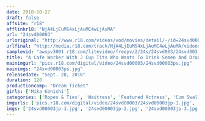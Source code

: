 ```yaml
---
date: 2018-10-27
draft: false
affsite: "r18"
afflinkr18: "NjA4LjEuMS4xLjAuMC4wLjAuMA"
url: "24svd00003"
urloriginal: "http://www.r18.com/videos/vod/movies/detail/-/id=24svd00003"
urlfinal: "http://media.r18.com/track/NjA4LjEuMS4xLjAuMC4wLjAuMA/videos/vod/movies/detail/-/id=24svd00003"
samplevid: "awspv3001.r18.com/litevideo/freepv/2/24s/24svd003/24svd003_dmb_w.mp4"
title: "A Cafe Worker With J Cup Tits Who Wants To Drink Semen And Drool And Even Pussy Juice So Much She'll Slip Away During Work Hours To Get Some Cock Mika Konishi"
mainimgurl: "pics.r18.com/digital/video/24svd00003/24svd00003ps.jpg"
mainimgs: "24svd00003ps.jpg"
releasedate: "Sept. 28, 2016"
duration: 120
productioncomp: "Dream Ticket"
girls: ['Mika Konishi']
categories: ['Ropes & Ties', 'Waitress', 'Featured Actress', 'Cum Swallowing', 'Deep Throat', 'Huge Tits', 'Hi-Def']
imgurls: ['pics.r18.com/digital/video/24svd00003/24svd00003jp-1.jpg', 'pics.r18.com/digital/video/24svd00003/24svd00003jp-2.jpg', 'pics.r18.com/digital/video/24svd00003/24svd00003jp-3.jpg', 'pics.r18.com/digital/video/24svd00003/24svd00003jp-4.jpg', 'pics.r18.com/digital/video/24svd00003/24svd00003jp-5.jpg', 'pics.r18.com/digital/video/24svd00003/24svd00003jp-6.jpg', 'pics.r18.com/digital/video/24svd00003/24svd00003jp-7.jpg', 'pics.r18.com/digital/video/24svd00003/24svd00003jp-8.jpg', 'pics.r18.com/digital/video/24svd00003/24svd00003jp-9.jpg', 'pics.r18.com/digital/video/24svd00003/24svd00003jp-10.jpg', 'pics.r18.com/digital/video/24svd00003/24svd00003jp-11.jpg', 'pics.r18.com/digital/video/24svd00003/24svd00003jp-12.jpg', 'pics.r18.com/digital/video/24svd00003/24svd00003jp-13.jpg', 'pics.r18.com/digital/video/24svd00003/24svd00003jp-14.jpg', 'pics.r18.com/digital/video/24svd00003/24svd00003jp-15.jpg', 'pics.r18.com/digital/video/24svd00003/24svd00003jp-16.jpg', 'pics.r18.com/digital/video/24svd00003/24svd00003jp-17.jpg', 'pics.r18.com/digital/video/24svd00003/24svd00003jp-18.jpg', 'pics.r18.com/digital/video/24svd00003/24svd00003jp-19.jpg', 'pics.r18.com/digital/video/24svd00003/24svd00003jp-20.jpg']
imgs: ['24svd00003jp-1.jpg', '24svd00003jp-2.jpg', '24svd00003jp-3.jpg', '24svd00003jp-4.jpg', '24svd00003jp-5.jpg', '24svd00003jp-6.jpg', '24svd00003jp-7.jpg', '24svd00003jp-8.jpg', '24svd00003jp-9.jpg', '24svd00003jp-10.jpg', '24svd00003jp-11.jpg', '24svd00003jp-12.jpg', '24svd00003jp-13.jpg', '24svd00003jp-14.jpg', '24svd00003jp-15.jpg', '24svd00003jp-16.jpg', '24svd00003jp-17.jpg', '24svd00003jp-18.jpg', '24svd00003jp-19.jpg', '24svd00003jp-20.jpg']
---
```

